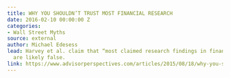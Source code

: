```yaml
---
title: WHY YOU SHOULDN’T TRUST MOST FINANCIAL RESEARCH
date: 2016-02-10 00:00:00 Z
categories:
- Wall Street Myths
source: external
author: Michael Edesess
lead: Harvey et al. claim that “most claimed research findings in financial economics
  are likely false.
link: https://www.advisorperspectives.com/articles/2015/08/18/why-you-shouldn-t-trust-most-financial-research
---
```


